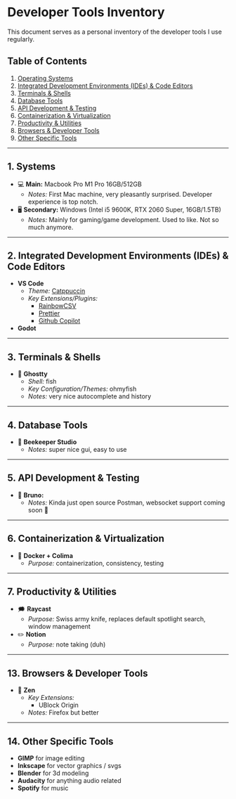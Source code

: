 # Developer Tools Inventory

This document serves as a personal inventory of the developer tools I use regularly.

## Table of Contents

1.  [Operating Systems](#operating-systems)
2.  [Integrated Development Environments (IDEs) & Code Editors](#integrated-development-environments-ides--code-editors)
3.  [Terminals & Shells](#terminals--shells)
4.  [Database Tools](#database-tools)
5.  [API Development & Testing](#api-development--testing)
6.  [Containerization & Virtualization](#containerization--virtualization)
7.  [Productivity & Utilities](#productivity--utilities)
8.  [Browsers & Developer Tools](#browsers--developer-tools)
9.  [Other Specific Tools](#other-specific-tools)

---

## 1. Systems

- 💻 **Main:** Macbook Pro M1 Pro 16GB/512GB
  - _Notes:_ First Mac machine, very pleasantly surprised. Developer experience is top notch.
- 🖥️ **Secondary:** Windows (Intel i5 9600K, RTX 2060 Super, 16GB/1.5TB)
  - _Notes:_ Mainly for gaming/game development. Used to like. Not so much anymore.

---

## 2. Integrated Development Environments (IDEs) & Code Editors

- **VS Code**
  - _Theme:_ [Catppuccin](https://marketplace.visualstudio.com/items?itemName=Catppuccin.catppuccin-vsc)
  - _Key Extensions/Plugins:_
    - [RainbowCSV](https://marketplace.visualstudio.com/items?itemName=mechatroner.rainbow-csv)
    - [Prettier](https://marketplace.visualstudio.com/items?itemName=esbenp.prettier-vscode)
    - [Github Copilot](https://marketplace.visualstudio.com/items?itemName=GitHub.copilot)
- **Godot**

---

## 3. Terminals & Shells

- 👻 **Ghostty**
  - _Shell:_ fish
  - _Key Configuration/Themes:_ ohmyfish
  - _Notes:_ very nice autocomplete and history

---

## 4. Database Tools

- 🐝 **Beekeeper Studio**
  - _Notes:_ super nice gui, easy to use

---

## 5. API Development & Testing

- 🐶 **Bruno:**
  - _Notes:_ Kinda just open source Postman, websocket support coming soon 🤞

---

## 6. Containerization & Virtualization

- 🐳 **Docker + Colima**
  - _Purpose:_ containerization, consistency, testing

---

## 7. Productivity & Utilities

- 🗯️ **Raycast**
  - _Purpose:_ Swiss army knife, replaces default spotlight search, window management
- ✏️ **Notion**
  - _Purpose:_ note taking (duh)

---

## 13. Browsers & Developer Tools

- 🏮 **Zen**
  - _Key Extensions:_
    - UBlock Origin
  - _Notes:_ Firefox but better

---

## 14. Other Specific Tools

- **GIMP** for image editing
- **Inkscape** for vector graphics / svgs
- **Blender** for 3d modeling
- **Audacity** for anything audio related
- **Spotify** for music
